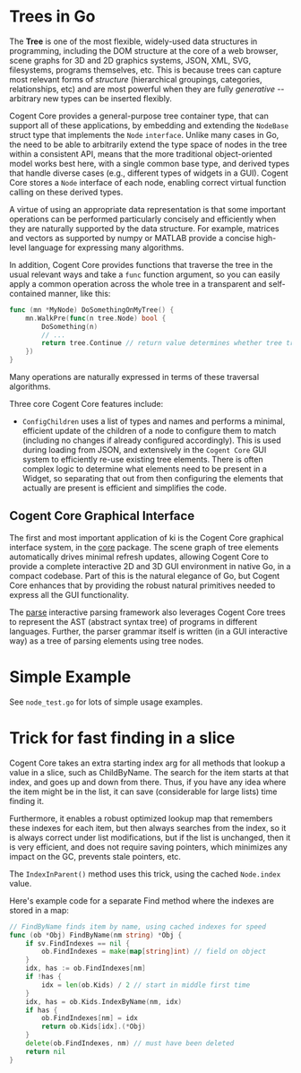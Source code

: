 # Trees in Go

The **Tree** is one of the most flexible, widely-used data structures in programming, including the DOM structure at the core of a web browser, scene graphs for 3D and 2D graphics systems, JSON, XML, SVG, filesystems, programs themselves, etc.  This is because trees can capture most relevant forms of *structure* (hierarchical groupings, categories, relationships, etc) and are most powerful when they are fully *generative* -- arbitrary new types can be inserted flexibly.

Cogent Core provides a general-purpose tree container type, that can support all of these applications, by embedding and extending the `NodeBase` struct type that implements the `Node` `interface`.  Unlike many cases in Go, the need to be able to arbitrarily extend the type space of nodes in the tree within a consistent API, means that the more traditional object-oriented model works best here, with a single common base type, and derived types that handle diverse cases (e.g., different types of widgets in a GUI).  Cogent Core stores a `Node` interface of each node, enabling correct virtual function calling on these derived types.

A virtue of using an appropriate data representation is that some important operations can be performed particularly concisely and efficiently when they are naturally supported by the data structure.  For example, matrices and vectors as supported by numpy or MATLAB provide a concise high-level language for expressing many algorithms.

In addition, Cogent Core provides functions that traverse the tree in the usual relevant ways and take a `func` function argument, so you can easily apply a common operation across the whole tree in a transparent and self-contained manner, like this:

```go
func (mn *MyNode) DoSomethingOnMyTree() {
	mn.WalkPre(func(n tree.Node) bool {
		DoSomething(n)
		// ...
		return tree.Continue // return value determines whether tree traversal continues or not
	})
}
```

Many operations are naturally expressed in terms of these traversal algorithms.

Three core Cogent Core features include:

* `ConfigChildren` uses a list of types and names and performs a minimal, efficient update of the children of a node to configure them to match (including no changes if already configured accordingly).  This is used during loading from JSON, and extensively in the `Cogent Core` GUI system to efficiently re-use existing tree elements.  There is often complex logic to determine what elements need to be present in a Widget, so separating that out from then configuring the elements that actually are present is efficient and simplifies the code.

## Cogent Core Graphical Interface

The first and most important application of ki is the Cogent Core graphical interface system, in the [core](https://pkg.go.dev/cogentcore.org/core/core) package.  The scene graph of tree elements automatically drives minimal refresh updates, allowing Cogent Core to provide a complete interactive 2D and 3D GUI environment in native Go, in a compact codebase.  Part of this is the natural elegance of Go, but Cogent Core enhances that by providing the robust natural primitives needed to express all the GUI functionality.

The [parse](https://pkg.go.dev/cogentcore.org/core/parse) interactive parsing framework also leverages Cogent Core trees to represent the AST (abstract syntax tree) of programs in different languages.  Further, the parser grammar itself is written (in a GUI interactive way) as a tree of parsing elements using tree nodes.

# Simple Example 

See `node_test.go` for lots of simple usage examples.

# Trick for fast finding in a slice

Cogent Core takes an extra starting index arg for all methods that lookup a value in a slice, such as ChildByName.  The search for the item starts at that index, and goes up and down from there.  Thus, if you have any idea where the item might be in the list, it can save (considerable for large lists) time finding it.

Furthermore, it enables a robust optimized lookup map that remembers these indexes for each item, but then always searches from the index, so it is always correct under list modifications, but if the list is unchanged, then it is very efficient, and does not require saving pointers, which minimizes any impact on the GC, prevents stale pointers, etc.

The `IndexInParent()` method uses this trick, using the cached `Node.index` value.

Here's example code for a separate Find method where the indexes are stored in a map:

```Go
// FindByName finds item by name, using cached indexes for speed
func (ob *Obj) FindByName(nm string) *Obj {
	if sv.FindIndexes == nil {
		ob.FindIndexes = make(map[string]int) // field on object
	}
	idx, has := ob.FindIndexes[nm]
	if !has {
		idx = len(ob.Kids) / 2 // start in middle first time
	}
	idx, has = ob.Kids.IndexByName(nm, idx)
	if has {
		ob.FindIndexes[nm] = idx
		return ob.Kids[idx].(*Obj)
  	}
	delete(ob.FindIndexes, nm) // must have been deleted
	return nil
}
```
